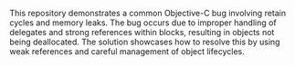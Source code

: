 This repository demonstrates a common Objective-C bug involving retain cycles and memory leaks. The bug occurs due to improper handling of delegates and strong references within blocks, resulting in objects not being deallocated. The solution showcases how to resolve this by using weak references and careful management of object lifecycles.